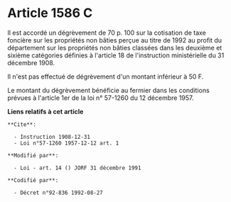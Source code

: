 # Article 1586 C

Il est accordé un dégrèvement de 70 p. 100 sur la cotisation de taxe foncière sur les propriétés non bâties perçue au titre
de 1992 au profit du département sur les propriétés non bâties classées dans les deuxième et sixième catégories définies à
l'article 18 de l'instruction ministérielle du 31 décembre 1908.

Il n'est pas effectué de dégrèvement d'un montant inférieur à 50 F.

Le montant du dégrèvement bénéficie au fermier dans les conditions prévues à l'article 1er de la loi n° 57-1260 du 12
décembre 1957.

**Liens relatifs à cet article**

	**Cite**:

	  - Instruction 1908-12-31
	  - Loi n°57-1260 1957-12-12 art. 1

	**Modifié par**:

	  - Loi - art. 14 () JORF 31 décembre 1991

	**Codifié par**:

	  - Décret n°92-836 1992-08-27
